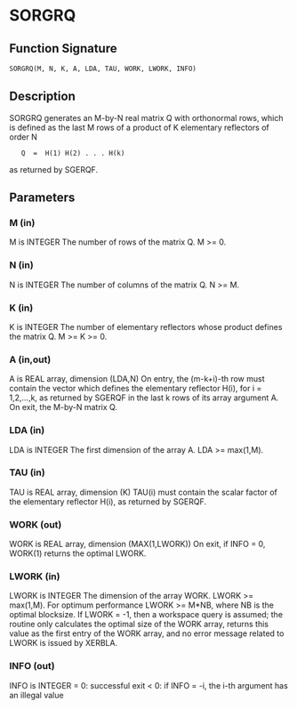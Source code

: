 # SORGRQ

## Function Signature

```fortran
SORGRQ(M, N, K, A, LDA, TAU, WORK, LWORK, INFO)
```

## Description


 SORGRQ generates an M-by-N real matrix Q with orthonormal rows,
 which is defined as the last M rows of a product of K elementary
 reflectors of order N

       Q  =  H(1) H(2) . . . H(k)

 as returned by SGERQF.

## Parameters

### M (in)

M is INTEGER The number of rows of the matrix Q. M >= 0.

### N (in)

N is INTEGER The number of columns of the matrix Q. N >= M.

### K (in)

K is INTEGER The number of elementary reflectors whose product defines the matrix Q. M >= K >= 0.

### A (in,out)

A is REAL array, dimension (LDA,N) On entry, the (m-k+i)-th row must contain the vector which defines the elementary reflector H(i), for i = 1,2,...,k, as returned by SGERQF in the last k rows of its array argument A. On exit, the M-by-N matrix Q.

### LDA (in)

LDA is INTEGER The first dimension of the array A. LDA >= max(1,M).

### TAU (in)

TAU is REAL array, dimension (K) TAU(i) must contain the scalar factor of the elementary reflector H(i), as returned by SGERQF.

### WORK (out)

WORK is REAL array, dimension (MAX(1,LWORK)) On exit, if INFO = 0, WORK(1) returns the optimal LWORK.

### LWORK (in)

LWORK is INTEGER The dimension of the array WORK. LWORK >= max(1,M). For optimum performance LWORK >= M*NB, where NB is the optimal blocksize. If LWORK = -1, then a workspace query is assumed; the routine only calculates the optimal size of the WORK array, returns this value as the first entry of the WORK array, and no error message related to LWORK is issued by XERBLA.

### INFO (out)

INFO is INTEGER = 0: successful exit < 0: if INFO = -i, the i-th argument has an illegal value

